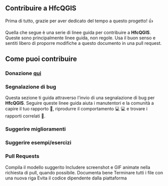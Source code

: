 ## Contribuire a HfcQGIS 

Prima di tutto, grazie per aver dedicato del tempo a questo progetto! 👍

Quella che segue è una serie di linee guida per contribuire a **HfcQGIS**. Queste sono principalmente linee guida, non regole. Usa il buon senso e sentiti libero di proporre modifiche a questo documento in una pull request.

## Come puoi contribuire

### Donazione [qui](https://www.paypal.me/pigrecoinfinito)

### Segnalazione di bug
Questa sezione ti guida attraverso l'invio di una segnalazione di bug per **HfcQGIS**. Seguire queste linee guida aiuta i manutentori e la comunità a capire il tuo rapporto 📝, riprodurre il comportamento 💻 💻 e trovare i rapporti correlati 🔎.

### Suggerire miglioramenti

### Suggerire esempi/esercizi

### Pull Requests

Compila il modello suggerito
Includere screenshot e GIF animate nella richiesta di pull, quando possibile.
Documenta bene
Terminare tutti i file con una nuova riga
Evita il codice dipendente dalla piattaforma
